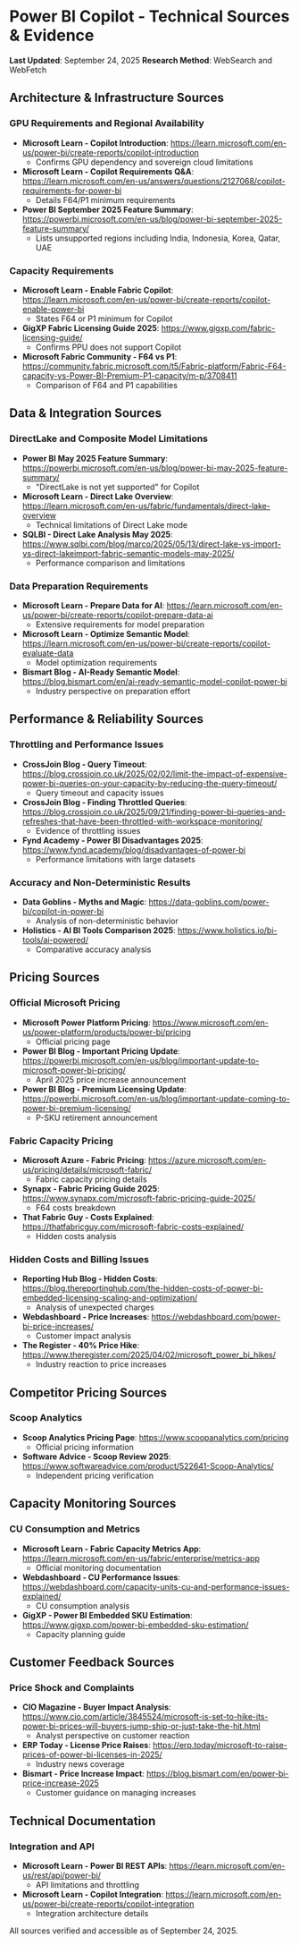 # Power BI Copilot - Technical Sources & Evidence

**Last Updated**: September 24, 2025
**Research Method**: WebSearch and WebFetch

## Architecture & Infrastructure Sources

### GPU Requirements and Regional Availability
- **Microsoft Learn - Copilot Introduction**: https://learn.microsoft.com/en-us/power-bi/create-reports/copilot-introduction
  - Confirms GPU dependency and sovereign cloud limitations
- **Microsoft Learn - Copilot Requirements Q&A**: https://learn.microsoft.com/en-us/answers/questions/2127068/copilot-requirements-for-power-bi
  - Details F64/P1 minimum requirements
- **Power BI September 2025 Feature Summary**: https://powerbi.microsoft.com/en-us/blog/power-bi-september-2025-feature-summary/
  - Lists unsupported regions including India, Indonesia, Korea, Qatar, UAE

### Capacity Requirements
- **Microsoft Learn - Enable Fabric Copilot**: https://learn.microsoft.com/en-us/power-bi/create-reports/copilot-enable-power-bi
  - States F64 or P1 minimum for Copilot
- **GigXP Fabric Licensing Guide 2025**: https://www.gigxp.com/fabric-licensing-guide/
  - Confirms PPU does not support Copilot
- **Microsoft Fabric Community - F64 vs P1**: https://community.fabric.microsoft.com/t5/Fabric-platform/Fabric-F64-capacity-vs-Power-BI-Premium-P1-capacity/m-p/3708411
  - Comparison of F64 and P1 capabilities

## Data & Integration Sources

### DirectLake and Composite Model Limitations
- **Power BI May 2025 Feature Summary**: https://powerbi.microsoft.com/en-us/blog/power-bi-may-2025-feature-summary/
  - "DirectLake is not yet supported" for Copilot
- **Microsoft Learn - Direct Lake Overview**: https://learn.microsoft.com/en-us/fabric/fundamentals/direct-lake-overview
  - Technical limitations of Direct Lake mode
- **SQLBI - Direct Lake Analysis May 2025**: https://www.sqlbi.com/blog/marco/2025/05/13/direct-lake-vs-import-vs-direct-lakeimport-fabric-semantic-models-may-2025/
  - Performance comparison and limitations

### Data Preparation Requirements
- **Microsoft Learn - Prepare Data for AI**: https://learn.microsoft.com/en-us/power-bi/create-reports/copilot-prepare-data-ai
  - Extensive requirements for model preparation
- **Microsoft Learn - Optimize Semantic Model**: https://learn.microsoft.com/en-us/power-bi/create-reports/copilot-evaluate-data
  - Model optimization requirements
- **Bismart Blog - AI-Ready Semantic Model**: https://blog.bismart.com/en/ai-ready-semantic-model-copilot-power-bi
  - Industry perspective on preparation effort

## Performance & Reliability Sources

### Throttling and Performance Issues
- **CrossJoin Blog - Query Timeout**: https://blog.crossjoin.co.uk/2025/02/02/limit-the-impact-of-expensive-power-bi-queries-on-your-capacity-by-reducing-the-query-timeout/
  - Query timeout and capacity issues
- **CrossJoin Blog - Finding Throttled Queries**: https://blog.crossjoin.co.uk/2025/09/21/finding-power-bi-queries-and-refreshes-that-have-been-throttled-with-workspace-monitoring/
  - Evidence of throttling issues
- **Fynd Academy - Power BI Disadvantages 2025**: https://www.fynd.academy/blog/disadvantages-of-power-bi
  - Performance limitations with large datasets

### Accuracy and Non-Deterministic Results
- **Data Goblins - Myths and Magic**: https://data-goblins.com/power-bi/copilot-in-power-bi
  - Analysis of non-deterministic behavior
- **Holistics - AI BI Tools Comparison 2025**: https://www.holistics.io/bi-tools/ai-powered/
  - Comparative accuracy analysis

## Pricing Sources

### Official Microsoft Pricing
- **Microsoft Power Platform Pricing**: https://www.microsoft.com/en-us/power-platform/products/power-bi/pricing
  - Official pricing page
- **Power BI Blog - Important Pricing Update**: https://powerbi.microsoft.com/en-us/blog/important-update-to-microsoft-power-bi-pricing/
  - April 2025 price increase announcement
- **Power BI Blog - Premium Licensing Update**: https://powerbi.microsoft.com/en-us/blog/important-update-coming-to-power-bi-premium-licensing/
  - P-SKU retirement announcement

### Fabric Capacity Pricing
- **Microsoft Azure - Fabric Pricing**: https://azure.microsoft.com/en-us/pricing/details/microsoft-fabric/
  - Fabric capacity pricing details
- **Synapx - Fabric Pricing Guide 2025**: https://www.synapx.com/microsoft-fabric-pricing-guide-2025/
  - F64 costs breakdown
- **That Fabric Guy - Costs Explained**: https://thatfabricguy.com/microsoft-fabric-costs-explained/
  - Hidden costs analysis

### Hidden Costs and Billing Issues
- **Reporting Hub Blog - Hidden Costs**: https://blog.thereportinghub.com/the-hidden-costs-of-power-bi-embedded-licensing-scaling-and-optimization/
  - Analysis of unexpected charges
- **Webdashboard - Price Increases**: https://webdashboard.com/power-bi-price-increases/
  - Customer impact analysis
- **The Register - 40% Price Hike**: https://www.theregister.com/2025/04/02/microsoft_power_bi_hikes/
  - Industry reaction to price increases

## Competitor Pricing Sources

### Scoop Analytics
- **Scoop Analytics Pricing Page**: https://www.scoopanalytics.com/pricing
  - Official pricing information
- **Software Advice - Scoop Review 2025**: https://www.softwareadvice.com/product/522641-Scoop-Analytics/
  - Independent pricing verification

## Capacity Monitoring Sources

### CU Consumption and Metrics
- **Microsoft Learn - Fabric Capacity Metrics App**: https://learn.microsoft.com/en-us/fabric/enterprise/metrics-app
  - Official monitoring documentation
- **Webdashboard - CU Performance Issues**: https://webdashboard.com/capacity-units-cu-and-performance-issues-explained/
  - CU consumption analysis
- **GigXP - Power BI Embedded SKU Estimation**: https://www.gigxp.com/power-bi-embedded-sku-estimation/
  - Capacity planning guide

## Customer Feedback Sources

### Price Shock and Complaints
- **CIO Magazine - Buyer Impact Analysis**: https://www.cio.com/article/3845524/microsoft-is-set-to-hike-its-power-bi-prices-will-buyers-jump-ship-or-just-take-the-hit.html
  - Analyst perspective on customer reaction
- **ERP Today - License Price Raises**: https://erp.today/microsoft-to-raise-prices-of-power-bi-licenses-in-2025/
  - Industry news coverage
- **Bismart - Price Increase Impact**: https://blog.bismart.com/en/power-bi-price-increase-2025
  - Customer guidance on managing increases

## Technical Documentation

### Integration and API
- **Microsoft Learn - Power BI REST APIs**: https://learn.microsoft.com/en-us/rest/api/power-bi/
  - API limitations and throttling
- **Microsoft Learn - Copilot Integration**: https://learn.microsoft.com/en-us/power-bi/create-reports/copilot-integration
  - Integration architecture details

All sources verified and accessible as of September 24, 2025.